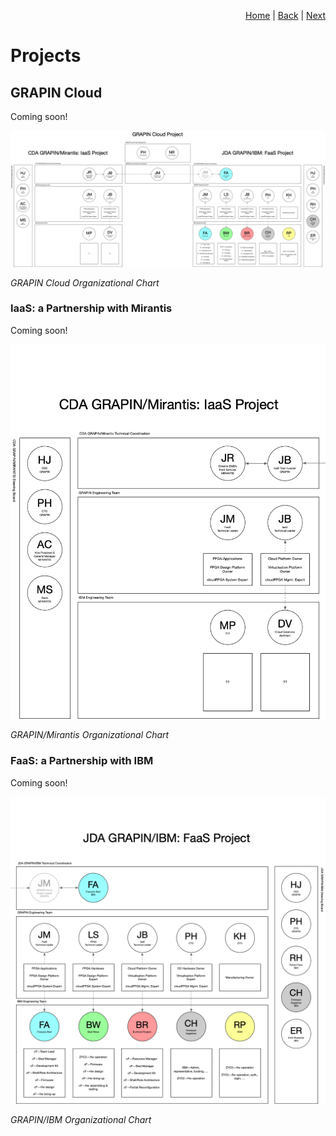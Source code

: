 <p align="right">
<a href="README.md">Home</a> | <a href="how-we-work.md">Back</a> | <a href="strategy.md">Next</a>
</p>

# Projects

## GRAPIN Cloud

Coming soon!

![GRAPIN Cloud Organizational Chart](/png/grapin-cloud-organizational-chart.png)

*GRAPIN Cloud Organizational Chart*

### IaaS: a Partnership with Mirantis

Coming soon!

![GRAPIN/Mirantis Organizational Chart](/png/mirantis-organizational-chart.png)

*GRAPIN/Mirantis Organizational Chart*

### FaaS: a Partnership with IBM

Coming soon!

![GRAPIN/IBM Organizational Chart](/png/ibm-organizational-chart.png)

*GRAPIN/IBM Organizational Chart*